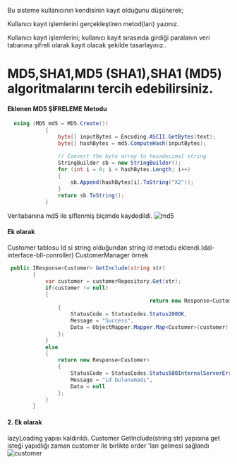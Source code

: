 Bu sisteme kullanıcının kendisinin kayıt olduğunu düşünerek;

Kullanıcı kayıt işlemlerini gerçekleştiren metod(ları) yazınız.

Kullanıcı kayıt işlemlerini; kullanıcı kayıt sırasında girdiği paralanın veri tabanına şifreli olarak kayıt olacak şekilde tasarlayınız.. 
 
# MD5,SHA1,MD5 (SHA1),SHA1 (MD5) algoritmalarını tercih edebilirsiniz. 
 
#### Eklenen MD5 ŞİFRELEME Metodu
```cs
  using (MD5 md5 = MD5.Create())
            {
                byte[] inputBytes = Encoding.ASCII.GetBytes(text);
                byte[] hashBytes = md5.ComputeHash(inputBytes);

                // Convert the byte array to hexadecimal string
                StringBuilder sb = new StringBuilder();
                for (int i = 0; i < hashBytes.Length; i++)
                {
                    sb.Append(hashBytes[i].ToString("X2"));
                }
                return sb.ToString();
            }
```
Veritabanına md5 ile şiflenmiş biçimde kaydedildi.
![md5](https://user-images.githubusercontent.com/67828030/150515313-2c6fcadc-9516-49d6-a6f8-a604896f03f4.PNG)

#### Ek olarak
Customer tablosu Id si string olduğundan string id metodu eklendi.(dal-interface-bll-conroller)
CustomerManager örnek
```cs
 public IResponse<Customer> GetInclude(string str)
        {
            var customer = customerRepository.Get(str);
            if(customer != null)
            {
                                             return new Response<Customer>
                {
                    StatusCode = StatusCodes.Status200OK,
                    Message = "Success",
                    Data = ObjectMapper.Mapper.Map<Customer>(customer)
                };
            } 
            else 
            {
                return new Response<Customer>
                {
                    StatusCode = StatusCodes.Status500InternalServerError,
                    Message = "id bulunamadı",
                    Data = null
                };
            }
        }
```
#### 2. Ek olarak 
lazyLoading yapısı kaldırıldı. Customer GetInclude(string str) yapısına get isteği yapıdlığı zaman customer ile birlikte order 'ları gelmesi sağlandı
![customer](https://user-images.githubusercontent.com/67828030/150514428-5905765b-9bcd-4107-8011-277b45e04a17.PNG)

